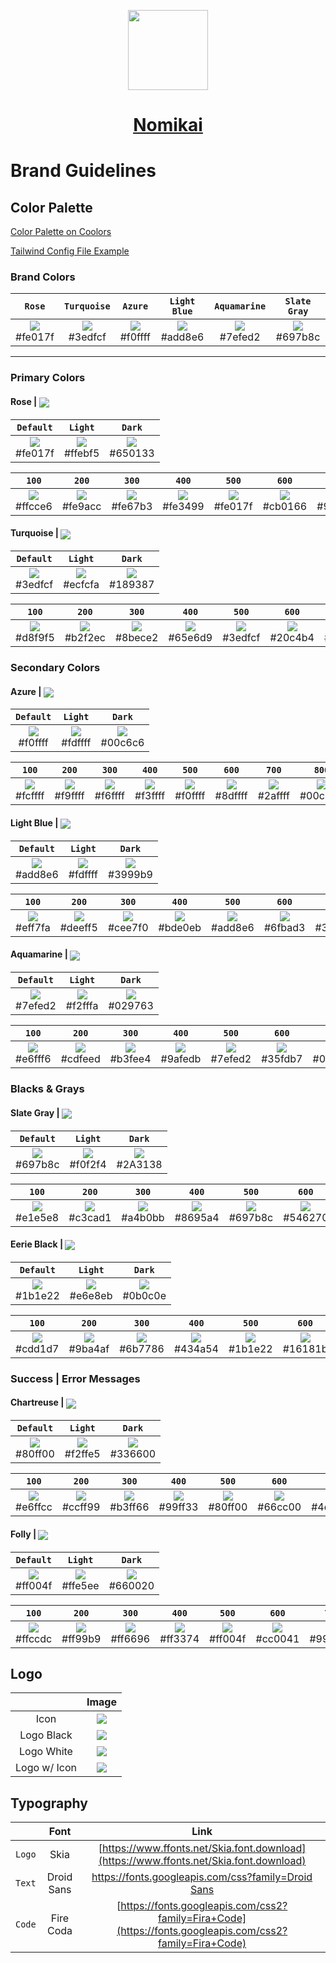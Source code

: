 <p align="center">
  <a href="https://nomikai.com">
    <picture>
      <source media="(prefers-color-scheme: dark)" srcset="https://imagedelivery.net/dFIo1wWuUZtJiq57QrgKWw/71401a2b-9d70-476e-3aad-e12d3a049d00/public">
      <img src="https://imagedelivery.net/dFIo1wWuUZtJiq57QrgKWw/71401a2b-9d70-476e-3aad-e12d3a049d00/public" height="128">
    </picture>
    <h1 align="center">Nomikai</h1>
  </a>
</p>

# Brand Guidelines

## Color Palette

[Color Palette on Coolors](https://coolors.co/fe017f-3edfcf-f0ffff-add8e6-7efed2-697b8c-1b1e22-80ff00-ff004f)

[Tailwind Config File Example](/tailwind-config.example.js)

### Brand Colors
| `Rose` | `Turquoise` | `Azure` | `Light Blue` | `Aquamarine` | `Slate Gray` |
|:--:|:--:|:--:|:--:|:--:|:--:|
|<a href='#'><img valign='middle' src='https://readme-swatches.vercel.app/fe017f?style=round&size=70'/></a> <br/> #fe017f|<a href='#'><img valign='middle' src='https://readme-swatches.vercel.app/3edfcf?style=round&size=70'/></a> <br/> #3edfcf|<a href='#'><img valign='middle' src='https://readme-swatches.vercel.app/f0ffff?style=round&size=70'/></a> <br/> #f0ffff|<a href='#'><img valign='middle' src='https://readme-swatches.vercel.app/add8e6?style=round&size=70'/></a> <br/> #add8e6|<a href='#'><img valign='middle' src='https://readme-swatches.vercel.app/7efed2?style=round&size=70'/></a> <br/> #7efed2|<a href='#'><img valign='middle' src='https://readme-swatches.vercel.app/697b8c?style=round&size=70'/></a> <br/> #697b8c|

--- 

### Primary Colors

#### Rose | <a href='#'><img valign='middle' src='https://readme-swatches.vercel.app/fe017f?style=round&size=16'/></a>
| `Default` | `Light` |  `Dark` | 
|:--:|:--:|:--:|
|<a href='#'><img valign='middle' src='https://readme-swatches.vercel.app/fe017f?style=round&size=70'/></a> <br/> #fe017f|<a href='#'><img valign='middle' src='https://readme-swatches.vercel.app/ffebf5?style=round&size=70'/></a> <br/> #ffebf5|<a href='#'><img valign='middle' src='https://readme-swatches.vercel.app/650133?style=round&size=70'/></a> <br/> #650133|

| `100` | `200` | `300` | `400` | `500` | `600` | `700` | `800` | `900` | 
|:--:|:--:|:--:|:--:|:--:|:--:|:--:|:--:|:--:|
| <a href='#'><img valign='middle' src='https://readme-swatches.vercel.app/ffcce6?style=round&size=70'/></a> <br/> #ffcce6 | <a href='#'><img valign='middle' src='https://readme-swatches.vercel.app/fe9acc?style=round&size=70'/></a> <br/> #fe9acc | <a href='#'><img valign='middle' src='https://readme-swatches.vercel.app/fe67b3?style=round&size=70'/></a> <br/> #fe67b3 | <a href='#'><img valign='middle' src='https://readme-swatches.vercel.app/fe3499?style=round&size=70'/></a> <br/> #fe3499 | <a href='#'><img valign='middle' src='https://readme-swatches.vercel.app/fe017f?style=round&size=70'/></a> <br/> #fe017f | <a href='#'><img valign='middle' src='https://readme-swatches.vercel.app/cb0166?style=round&size=70'/></a> <br/> #cb0166 | <a href='#'><img valign='middle' src='https://readme-swatches.vercel.app/98014d?style=round&size=70'/></a> <br/> #98014d | <a href='#'><img valign='middle' src='https://readme-swatches.vercel.app/650133?style=round&size=70'/></a> <br/> #650133 | <a href='#'><img valign='middle' src='https://readme-swatches.vercel.app/33001a?style=round&size=70'/></a> <br/> #33001a |

#### Turquoise | <a href='#'><img valign='middle' src='https://readme-swatches.vercel.app/3edfcf?style=round&size=16'/></a>
| `Default` | `Light` |  `Dark` | 
|:--:|:--:|:--:|
|<a href='#'><img valign='middle' src='https://readme-swatches.vercel.app/3edfcf?style=round&size=70'/></a> <br/> #3edfcf|<a href='#'><img valign='middle' src='https://readme-swatches.vercel.app/ecfcfa?style=round&size=70'/></a> <br/> #ecfcfa|<a href='#'><img valign='middle' src='https://readme-swatches.vercel.app/189387?style=round&size=70'/></a> <br/> #189387|

| `100` | `200` | `300` | `400` | `500` | `600` | `700` | `800` | `900` | 
|:--:|:--:|:--:|:--:|:--:|:--:|:--:|:--:|:--:|
| <a href='#'><img valign='middle' src='https://readme-swatches.vercel.app/d8f9f5?style=round&size=70'/></a> <br/> #d8f9f5 | <a href='#'><img valign='middle' src='https://readme-swatches.vercel.app/b2f2ec?style=round&size=70'/></a> <br/> #b2f2ec | <a href='#'><img valign='middle' src='https://readme-swatches.vercel.app/8bece2?style=round&size=70'/></a> <br/> #8bece2 | <a href='#'><img valign='middle' src='https://readme-swatches.vercel.app/65e6d9?style=round&size=70'/></a> <br/> #65e6d9 | <a href='#'><img valign='middle' src='https://readme-swatches.vercel.app/3edfcf?style=round&size=70'/></a> <br/> #3edfcf | <a href='#'><img valign='middle' src='https://readme-swatches.vercel.app/20c4b4?style=round&size=70'/></a> <br/> #20c4b4 | <a href='#'><img valign='middle' src='https://readme-swatches.vercel.app/189387?style=round&size=70'/></a> <br/> #189387 | <a href='#'><img valign='middle' src='https://readme-swatches.vercel.app/10625a?style=round&size=70'/></a> <br/> #10625a | <a href='#'><img valign='middle' src='https://readme-swatches.vercel.app/08312d?style=round&size=70'/></a> <br/> #08312d |


### Secondary Colors

#### Azure | <a href='#'><img valign='middle' src='https://readme-swatches.vercel.app/f0ffff?style=round&size=16'/></a>
| `Default` | `Light` |  `Dark` | 
|:--:|:--:|:--:|
|<a href='#'><img valign='middle' src='https://readme-swatches.vercel.app/f0ffff?style=round&size=70'/></a> <br/> #f0ffff|<a href='#'><img valign='middle' src='https://readme-swatches.vercel.app/fdffff?style=round&size=70'/></a> <br/> #fdffff|<a href='#'><img valign='middle' src='https://readme-swatches.vercel.app/00c6c6?style=round&size=70'/></a> <br/> #00c6c6|

| `100` | `200` | `300` | `400` | `500` | `600` | `700` | `800` | `900` | 
|:--:|:--:|:--:|:--:|:--:|:--:|:--:|:--:|:--:|
| <a href='#'><img valign='middle' src='https://readme-swatches.vercel.app/fcffff?style=round&size=70'/></a> <br/> #fcffff | <a href='#'><img valign='middle' src='https://readme-swatches.vercel.app/f9ffff?style=round&size=70'/></a> <br/> #f9ffff | <a href='#'><img valign='middle' src='https://readme-swatches.vercel.app/f6ffff?style=round&size=70'/></a> <br/> #f6ffff | <a href='#'><img valign='middle' src='https://readme-swatches.vercel.app/f3ffff?style=round&size=70'/></a> <br/> #f3ffff | <a href='#'><img valign='middle' src='https://readme-swatches.vercel.app/f0ffff?style=round&size=70'/></a> <br/> #f0ffff | <a href='#'><img valign='middle' src='https://readme-swatches.vercel.app/8dffff?style=round&size=70'/></a> <br/> #8dffff | <a href='#'><img valign='middle' src='https://readme-swatches.vercel.app/2affff?style=round&size=70'/></a> <br/> #2affff | <a href='#'><img valign='middle' src='https://readme-swatches.vercel.app/00c6c6?style=round&size=70'/></a> <br/> #00c6c6 | <a href='#'><img valign='middle' src='https://readme-swatches.vercel.app/006363?style=round&size=70'/></a> <br/> #006363 |

#### Light Blue | <a href='#'><img valign='middle' src='https://readme-swatches.vercel.app/add8e6?style=round&size=16'/></a>
| `Default` | `Light` |  `Dark` | 
|:--:|:--:|:--:|
|<a href='#'><img valign='middle' src='https://readme-swatches.vercel.app/add8e6?style=round&size=70'/></a> <br/> #add8e6|<a href='#'><img valign='middle' src='https://readme-swatches.vercel.app/fdffff?style=round&size=70'/></a> <br/> #fdffff|<a href='#'><img valign='middle' src='https://readme-swatches.vercel.app/3999b9?style=round&size=70'/></a> <br/> #3999b9|

| `100` | `200` | `300` | `400` | `500` | `600` | `700` | `800` | `900` | 
|:--:|:--:|:--:|:--:|:--:|:--:|:--:|:--:|:--:|
| <a href='#'><img valign='middle' src='https://readme-swatches.vercel.app/eff7fa?style=round&size=70'/></a> <br/> #eff7fa | <a href='#'><img valign='middle' src='https://readme-swatches.vercel.app/deeff5?style=round&size=70'/></a> <br/> #deeff5 | <a href='#'><img valign='middle' src='https://readme-swatches.vercel.app/cee7f0?style=round&size=70'/></a> <br/> #cee7f0 | <a href='#'><img valign='middle' src='https://readme-swatches.vercel.app/bde0eb?style=round&size=70'/></a> <br/> #bde0eb | <a href='#'><img valign='middle' src='https://readme-swatches.vercel.app/add8e6?style=round&size=70'/></a> <br/> #add8e6 | <a href='#'><img valign='middle' src='https://readme-swatches.vercel.app/6fbad3?style=round&size=70'/></a> <br/> #6fbad3 | <a href='#'><img valign='middle' src='https://readme-swatches.vercel.app/3999b9?style=round&size=70'/></a> <br/> #3999b9 | <a href='#'><img valign='middle' src='https://readme-swatches.vercel.app/26667b?style=round&size=70'/></a> <br/> #26667b | <a href='#'><img valign='middle' src='https://readme-swatches.vercel.app/13333e?style=round&size=70'/></a> <br/> #13333e |

#### Aquamarine | <a href='#'><img valign='middle' src='https://readme-swatches.vercel.app/7efed2?style=round&size=16'/></a>
| `Default` | `Light` |  `Dark` | 
|:--:|:--:|:--:|
|<a href='#'><img valign='middle' src='https://readme-swatches.vercel.app/7efed2?style=round&size=70'/></a> <br/> #7efed2|<a href='#'><img valign='middle' src='https://readme-swatches.vercel.app/f2fffa?style=round&size=70'/></a> <br/> #f2fffa|<a href='#'><img valign='middle' src='https://readme-swatches.vercel.app/029763?style=round&size=70'/></a> <br/> #029763|

| `100` | `200` | `300` | `400` | `500` | `600` | `700` | `800` | `900` | 
|:--:|:--:|:--:|:--:|:--:|:--:|:--:|:--:|:--:|
| <a href='#'><img valign='middle' src='https://readme-swatches.vercel.app/e6fff6?style=round&size=70'/></a> <br/> #e6fff6 | <a href='#'><img valign='middle' src='https://readme-swatches.vercel.app/cdfeed?style=round&size=70'/></a> <br/> #cdfeed | <a href='#'><img valign='middle' src='https://readme-swatches.vercel.app/b3fee4?style=round&size=70'/></a> <br/> #b3fee4 | <a href='#'><img valign='middle' src='https://readme-swatches.vercel.app/9afedb?style=round&size=70'/></a> <br/> #9afedb | <a href='#'><img valign='middle' src='https://readme-swatches.vercel.app/7efed2?style=round&size=70'/></a> <br/> #7efed2 | <a href='#'><img valign='middle' src='https://readme-swatches.vercel.app/35fdb7?style=round&size=70'/></a> <br/> #35fdb7 | <a href='#'><img valign='middle' src='https://readme-swatches.vercel.app/02e394?style=round&size=70'/></a> <br/> #02e394 | <a href='#'><img valign='middle' src='https://readme-swatches.vercel.app/029763?style=round&size=70'/></a> <br/> #029763 | <a href='#'><img valign='middle' src='https://readme-swatches.vercel.app/014c31?style=round&size=70'/></a> <br/> #014c31 |


### Blacks & Grays

#### Slate Gray | <a href='#'><img valign='middle' src='https://readme-swatches.vercel.app/697b8c?style=round&size=16'/></a>
| `Default` | `Light` |  `Dark` | 
|:--:|:--:|:--:|
|<a href='#'><img valign='middle' src='https://readme-swatches.vercel.app/697b8c?style=round&size=70'/></a> <br/> #697b8c|<a href='#'><img valign='middle' src='https://readme-swatches.vercel.app/f0f2f4?style=round&size=70'/></a> <br/> #f0f2f4|<a href='#'><img valign='middle' src='https://readme-swatches.vercel.app/2A3138?style=round&size=70'/></a> <br/> #2A3138|

| `100` | `200` | `300` | `400` | `500` | `600` | `700` | `800` | `900` | 
|:--:|:--:|:--:|:--:|:--:|:--:|:--:|:--:|:--:|
| <a href='#'><img valign='middle' src='https://readme-swatches.vercel.app/e1e5e8?style=round&size=70'/></a> <br/> #e1e5e8 | <a href='#'><img valign='middle' src='https://readme-swatches.vercel.app/c3cad1?style=round&size=70'/></a> <br/> #c3cad1 | <a href='#'><img valign='middle' src='https://readme-swatches.vercel.app/a4b0bb?style=round&size=70'/></a> <br/> #a4b0bb | <a href='#'><img valign='middle' src='https://readme-swatches.vercel.app/8695a4?style=round&size=70'/></a> <br/> #8695a4 | <a href='#'><img valign='middle' src='https://readme-swatches.vercel.app/697b8c?style=round&size=70'/></a> <br/> #697b8c | <a href='#'><img valign='middle' src='https://readme-swatches.vercel.app/546270?style=round&size=70'/></a> <br/> #546270 | <a href='#'><img valign='middle' src='https://readme-swatches.vercel.app/3f4a54?style=round&size=70'/></a> <br/> #3f4a54 | <a href='#'><img valign='middle' src='https://readme-swatches.vercel.app/2a3138?style=round&size=70'/></a> <br/> #2a3138 | <a href='#'><img valign='middle' src='https://readme-swatches.vercel.app/15191c?style=round&size=70'/></a> <br/> #15191c |

#### Eerie Black | <a href='#'><img valign='middle' src='https://readme-swatches.vercel.app/1b1e22?style=round&size=16'/></a>
| `Default` | `Light` |  `Dark` | 
|:--:|:--:|:--:|
|<a href='#'><img valign='middle' src='https://readme-swatches.vercel.app/1b1e22?style=round&size=70'/></a> <br/> #1b1e22|<a href='#'><img valign='middle' src='https://readme-swatches.vercel.app/e6e8eb?style=round&size=70'/></a> <br/> #e6e8eb|<a href='#'><img valign='middle' src='https://readme-swatches.vercel.app/0b0c0e?style=round&size=70'/></a> <br/> #0b0c0e|

| `100` | `200` | `300` | `400` | `500` | `600` | `700` | `800` | `900` | 
|:--:|:--:|:--:|:--:|:--:|:--:|:--:|:--:|:--:|
| <a href='#'><img valign='middle' src='https://readme-swatches.vercel.app/cdd1d7?style=round&size=70'/></a> <br/> #cdd1d7 | <a href='#'><img valign='middle' src='https://readme-swatches.vercel.app/9ba4af?style=round&size=70'/></a> <br/> #9ba4af | <a href='#'><img valign='middle' src='https://readme-swatches.vercel.app/6b7786?style=round&size=70'/></a> <br/> #6b7786 | <a href='#'><img valign='middle' src='https://readme-swatches.vercel.app/434a54?style=round&size=70'/></a> <br/> #434a54 | <a href='#'><img valign='middle' src='https://readme-swatches.vercel.app/1b1e22?style=round&size=70'/></a> <br/> #1b1e22 | <a href='#'><img valign='middle' src='https://readme-swatches.vercel.app/16181b?style=round&size=70'/></a> <br/> #16181b | <a href='#'><img valign='middle' src='https://readme-swatches.vercel.app/101214?style=round&size=70'/></a> <br/> #101214 | <a href='#'><img valign='middle' src='https://readme-swatches.vercel.app/0b0c0e?style=round&size=70'/></a> <br/> #0b0c0e | <a href='#'><img valign='middle' src='https://readme-swatches.vercel.app/050607?style=round&size=70'/></a> <br/> #050607 |


### Success | Error Messages

#### Chartreuse | <a href='#'><img valign='middle' src='https://readme-swatches.vercel.app/80ff00?style=round&size=16'/></a>
| `Default` | `Light` |  `Dark` | 
|:--:|:--:|:--:|
|<a href='#'><img valign='middle' src='https://readme-swatches.vercel.app/80ff00?style=round&size=70'/></a> <br/> #80ff00|<a href='#'><img valign='middle' src='https://readme-swatches.vercel.app/f2ffe5?style=round&size=70'/></a> <br/> #f2ffe5|<a href='#'><img valign='middle' src='https://readme-swatches.vercel.app/336600?style=round&size=70'/></a> <br/> #336600|

| `100` | `200` | `300` | `400` | `500` | `600` | `700` | `800` | `900` | 
|:--:|:--:|:--:|:--:|:--:|:--:|:--:|:--:|:--:|
| <a href='#'><img valign='middle' src='https://readme-swatches.vercel.app/e6ffcc?style=round&size=70'/></a> <br/> #e6ffcc | <a href='#'><img valign='middle' src='https://readme-swatches.vercel.app/ccff99?style=round&size=70'/></a> <br/> #ccff99 | <a href='#'><img valign='middle' src='https://readme-swatches.vercel.app/b3ff66?style=round&size=70'/></a> <br/> #b3ff66 | <a href='#'><img valign='middle' src='https://readme-swatches.vercel.app/99ff33?style=round&size=70'/></a> <br/> #99ff33 | <a href='#'><img valign='middle' src='https://readme-swatches.vercel.app/80ff00?style=round&size=70'/></a> <br/> #80ff00 | <a href='#'><img valign='middle' src='https://readme-swatches.vercel.app/66cc00?style=round&size=70'/></a> <br/> #66cc00 | <a href='#'><img valign='middle' src='https://readme-swatches.vercel.app/4d9900?style=round&size=70'/></a> <br/> #4d9900 | <a href='#'><img valign='middle' src='https://readme-swatches.vercel.app/336600?style=round&size=70'/></a> <br/> #336600 | <a href='#'><img valign='middle' src='https://readme-swatches.vercel.app/1a3300?style=round&size=70'/></a> <br/> #1a3300 |

#### Folly | <a href='#'><img valign='middle' src='https://readme-swatches.vercel.app/ff004f?style=round&size=16'/></a>
| `Default` | `Light` |  `Dark` | 
|:--:|:--:|:--:|
|<a href='#'><img valign='middle' src='https://readme-swatches.vercel.app/ff004f?style=round&size=70'/></a> <br/> #ff004f|<a href='#'><img valign='middle' src='https://readme-swatches.vercel.app/ffe5ee?style=round&size=70'/></a> <br/> #ffe5ee|<a href='#'><img valign='middle' src='https://readme-swatches.vercel.app/660020?style=round&size=70'/></a> <br/> #660020|

| `100` | `200` | `300` | `400` | `500` | `600` | `700` | `800` | `900` | 
|:--:|:--:|:--:|:--:|:--:|:--:|:--:|:--:|:--:|
| <a href='#'><img valign='middle' src='https://readme-swatches.vercel.app/ffccdc?style=round&size=70'/></a> <br/> #ffccdc | <a href='#'><img valign='middle' src='https://readme-swatches.vercel.app/ff99b9?style=round&size=70'/></a> <br/> #ff99b9 | <a href='#'><img valign='middle' src='https://readme-swatches.vercel.app/ff6696?style=round&size=70'/></a> <br/> #ff6696 | <a href='#'><img valign='middle' src='https://readme-swatches.vercel.app/ff3374?style=round&size=70'/></a> <br/> #ff3374 | <a href='#'><img valign='middle' src='https://readme-swatches.vercel.app/ff004f?style=round&size=70'/></a> <br/> #ff004f | <a href='#'><img valign='middle' src='https://readme-swatches.vercel.app/cc0041?style=round&size=70'/></a> <br/> #cc0041 | <a href='#'><img valign='middle' src='https://readme-swatches.vercel.app/990030?style=round&size=70'/></a> <br/> #990030 | <a href='#'><img valign='middle' src='https://readme-swatches.vercel.app/660020?style=round&size=70'/></a> <br/> #660020 | <a href='#'><img valign='middle' src='https://readme-swatches.vercel.app/330010?style=round&size=70'/></a> <br/> #330010 |

## Logo
| | Image |
|:--:|:--:|
Icon | <a href='#'><img valign='middle' src='https://imagedelivery.net/dFIo1wWuUZtJiq57QrgKWw/71401a2b-9d70-476e-3aad-e12d3a049d00/public'/></a> |
Logo Black | <a href='#'><img valign='middle' src='https://imagedelivery.net/dFIo1wWuUZtJiq57QrgKWw/51c1e925-f417-4a2c-1cab-b8cdaade2b00/public'/></a> |
Logo White | <a href='#'><img valign='middle' src='https://imagedelivery.net/dFIo1wWuUZtJiq57QrgKWw/9f81cd57-57fb-4beb-7016-a20d456c4000/public'/></a> |
Logo w/ Icon | <a href='#'><img valign='middle' src='https://imagedelivery.net/dFIo1wWuUZtJiq57QrgKWw/fc88f9b1-c3ef-4e4c-d24b-2a44d2817200/public'/></a>

## Typography
| | Font | Link | 
|:--:|:--:|:--:|
| `Logo` | Skia | [https://www.ffonts.net/Skia.font.download](https://www.ffonts.net/Skia.font.download) |
| `Text` | Droid Sans | [https://fonts.googleapis.com/css?family=Droid Sans](https://fonts.googleapis.com/css?family=Droid%20Sans) |
| `Code` | Fire Coda | [https://fonts.googleapis.com/css2?family=Fira+Code](https://fonts.googleapis.com/css2?family=Fira+Code) |




